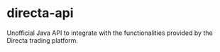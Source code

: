 # directa-api
Unofficial Java API to integrate with the functionalities provided by the Directa trading platform.